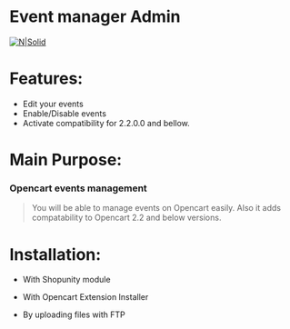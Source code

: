 # Event manager Admin



[![N|Solid](https://www.opencart.com/application/view/image/icon/opencart-logo.png)](https://www.opencart.com/index.php?route=marketplace/extension/info&extension_id=29092)


# Features:

- Edit your events
- Enable/Disable events
- Activate compatibility for 2.2.0.0 and bellow. 


# Main Purpose:

### Opencart events management
> You will be able to manage events on Opencart easily. Also it adds compatability to Opencart 2.2 and below versions.


# Installation:

- With Shopunity module

- With Opencart Extension Installer

- By uploading files with FTP